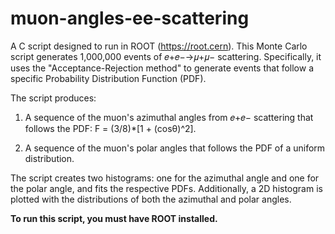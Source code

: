 # muon-angles-ee-scattering

A C script designed to run in ROOT (https://root.cern). This Monte Carlo script generates 1,000,000 events of 𝑒+𝑒−→𝜇+𝜇− scattering. 
Specifically, it uses the "Acceptance-Rejection method" to generate events that follow a specific Probability Distribution Function (PDF).

The script produces:
1. A sequence of the muon's azimuthal angles from 𝑒+𝑒− scattering that follows the PDF: F = (3/8)*[1 + (cosθ)^2].

2. A sequence of the muon's polar angles that follows the PDF of a uniform distribution.

The script creates two histograms: one for the azimuthal angle and one for the polar angle, and fits the respective PDFs. Additionally, a 2D histogram is plotted with the distributions of both the azimuthal and polar angles.

**To run this script, you must have ROOT installed.**

